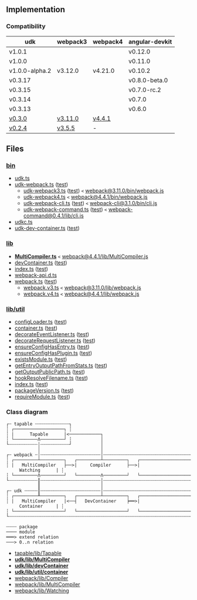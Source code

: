 ## Implementation

### Compatibility

| udk | webpack3 | webpack4 | angular-devkit |
|-----|----------|----------|----------------|
| v1.0.1 |  |  | v0.12.0 |
| v1.0.0 |  |  | v0.11.0 |
| v1.0.0-alpha.2 | v3.12.0 | v4.21.0 | v0.10.2 |
| v0.3.17 |  |  | v0.8.0-beta.0 |
| v0.3.15 |  |  | v0.7.0-rc.2 |
| v0.3.14 |  |  | v0.7.0 |
| v0.3.13 |  |  | v0.6.0 |
| [v0.3.0](https://github.com/enten/udk/tree/v0.3.0) | [v3.11.0](https://github.com/webpack/webpack/tree/v3.11.0) | [v4.4.1](https://github.com/webpack/webpack/tree/v4.4.1) |
| [v0.2.4](https://github.com/enten/udk/tree/v0.2.4) | [v3.5.5](https://github.com/webpack/webpack/tree/v3.5.5) | - |

## Files

### [bin](https://github.com/enten/udk/tree/dev/bin)

* [udk.ts](../bin/udk.ts)
* [udk-webpack.ts](../bin/udk-webpack.ts) ([test](../test/bin/udk-webpack_spec.ts))
    * [udk-webpack3.ts](../bin/udk-webpack3.ts) ([test](../test/bin/udk-webpack3_spec.ts)) `<` [webpack@3.11.0/bin/webpack.js](https://github.com/webpack/webpack/blob/v3.11.0/bin/webpack.js)
    * [udk-webpack4.ts](../bin/udk-webpack4.ts) `<` [webpack@4.4.1/bin/webpack.js](https://github.com/webpack/webpack/blob/v4.4.1/bin/webpack.js)
    * [udk-webpack-cli.ts](../bin/udk-webpack-cli.ts) ([test](../test/bin/udk-webpack-cli_spec.ts)) `<` [webpack-cli@3.1.0/bin/cli.js](https://github.com/webpack/webpack-cli/blob/v.3.1.0/bin/cli.js)
    * [udk-webpack-command.ts](../bin/udk-webpack-command.ts) ([test](../test/bin/udk-webpack-command_spec.ts)) `<` [webpack-command@0.4.1/lib/cli.js](https://github.com/webpack-contrib/webpack-command/blob/v0.4.1/lib/cli.js)
* [udkc.ts](../bin/udkc.ts)
* [udk-dev-container.ts](../bin/udk-dev-container.ts) ([test](../test/bin/udk-dev-container_spec.ts))

### [lib](https://github.com/enten/udk/tree/dev/lib)

* **[MultiCompiler.ts](../lib/MultiCompiler.ts)** `<` [webpack@4.4.1/lib/MultiCompiler.js](https://github.com/webpack/webpack/blob/v4.4.1/lib/MultiCompiler.js)
* [devContainer.ts](../lib/devContainer.ts) ([test](../test/lib/devContainer_spec.ts))
* [index.ts](../lib/index.ts) ([test](../test/lib/index_spec.ts))
* [webpack-api.d.ts](../lib/webpack-api.d.ts)
* [webpack.ts](../lib/webpack.ts) ([test](../test/lib/webpack_spec.ts))
    * [webpack.v3.ts](../lib/webpack.v3.ts) `<` [webpack@3.11.0/lib/webpack.js](https://github.com/webpack/webpack/blob/v3.11.0/lib/webpack.js)
    * [webpack.v4.ts](../lib/webpack.v4.ts) `<` [webpack@4.4.1/lib/webpack.js](https://github.com/webpack/webpack/blob/v4.4.1/lib/webpack.js)

### [lib/util](https://github.com/enten/udk/tree/dev/lib/util)

* [configLoader.ts](../lib/util/configLoader.ts) ([test](../test/lib/util/configLoader_spec.ts))
* [container.ts](../lib/util/container.ts) ([test](../test/lib/util/container_spec.ts))
* [decorateEventListener.ts](../lib/util/decorateEventListener.ts) ([test](../test/lib/util/decorateEventListener_spec.ts))
* [decorateRequestListener.ts](../lib/util/decorateRequestListener.ts) ([test](../test/lib/util/decorateRequestListener_spec.ts))
* [ensureConfigHasEntry.ts](../lib/util/ensureConfigHasEntry.ts) ([test](../test/lib/util/ensureConfigHasEntry_spec.ts))
* [ensureConfigHasPlugin.ts](../lib/util/ensureConfigHasPlugin.ts) ([test](../test/lib/util/ensureConfigHasPlugin_spec.ts))
* [existsModule.ts](../lib/util/existsModule.ts) ([test](../test/lib/util/existsModule_spec.ts))
* [getEntryOutputPathFromStats.ts](../lib/util/getEntryOutputPathFromStats.ts) ([test](../test/lib/util/getEntryOutputPathFromStats_spec.ts))
* [getOutputPublicPath.ts](../lib/util/getOutputPublicPath.ts) ([test](../test/lib/util/getOutputPublicPath_spec.ts))
* [hookResolveFilename.ts](../lib/util/hookResolveFilename.ts) ([test](../test/lib/util/hookResolveFilename_spec.ts))
* [index.ts](../lib/util/index.ts) ([test](../test/lib/util/index_spec.ts))
* [packageVersion.ts](../lib/util/packageVersion.ts) ([test](../test/lib/util/packageVersion_spec.ts))
* [requireModule.ts](../lib/util/requireModule.ts) ([test](../test/lib/util/requireModule_spec.ts))


### Class diagram

```
┌┄ tapable ┄┄┄┄┄┄┄┄┄┄┄┄┄┐
┆ ┌───────────────────┐ ┆
┆ |      Tapable      |<────────────┐
┆ └─────────Λ─────────┘ ┆           │
└┄┄┄┄┄┄┄┄┄┄┄│┄┄┄┄┄┄┄┄┄┄┄┘           │
            │                       │
┌┄ webpack ┄│┄┄┄┄┄┄┄┄┄┄┄┄┄┄┄┄┄┄┄┄┄┄┄│┄┄┄┄┄┄┄┄┄┄┄┄┄┄┄┄┄┄┄┄┄┄┄┄┄┄┄┄┄┄┄┄┄┄┄┐
┆ ┌─────────┴─────────┐   ┌─────────┴─────────┐   ┌───────────────────┐ ┆
┆ |   MultiCompiler   ├──>|     Compiler      ├──>|     Watching      | ┆
┆ └─────────Λ─────────┘   └─────────Λ─────────┘   └───────────────────┘ ┆
└┄┄┄┄┄┄┄┄┄┄┄║┄┄┄┄┄┄┄┄┄┄┄┄┄┄┄┄┄┄┄┄┄┄┄│┄┄┄┄┄┄┄┄┄┄┄┄┄┄┄┄┄┄┄┄┄┄┄┄┄┄┄┄┄┄┄┄┄┄┄┘
            ║                       │
┌┄ udk ┄┄┄┄┄║┄┄┄┄┄┄┄┄┄┄┄┄┄┄┄┄┄┄┄┄┄┄┄│┄┄┄┄┄┄┄┄┄┄┄┄┄┄┄┄┄┄┄┄┄┄┄┄┄┄┄┄┄┄┄┄┄┄┄┐
┆ ┌─────────╨─────────┐   ┌─────────┴─────────┐   ┌───────────────────┐ ┆
┆ |   MultiCompiler   |<──┤   DevContainer    ╞══>|     Container     | ┆
┆ └───────────────────┘   └───────────────────┘   └───────────────────┘ ┆
└┄┄┄┄┄┄┄┄┄┄┄┄┄┄┄┄┄┄┄┄┄┄┄┄┄┄┄┄┄┄┄┄┄┄┄┄┄┄┄┄┄┄┄┄┄┄┄┄┄┄┄┄┄┄┄┄┄┄┄┄┄┄┄┄┄┄┄┄┄┄┄┘

┄┄┄┄ package
──── module
═══> extend relation
───> 0..n relation
```


* [tapable/lib/Tapable](https://github.com/webpack/tapable/blob/v1.0.0/lib/Tapable.js)
* **[udk/lib/MultiCompiler](https://github.com/enten/udk/blob/v0.3.0/lib/MultiCompiler.js)**
* **[udk/lib/devContainer](../lib/devContainer.ts)**
* **[udk/lib/util/container](../lib/util/container.ts)**
* [webpack/lib/Compiler](https://github.com/webpack/webpack/blob/v4.4.1/lib/Compiler.js)
* [webpack/lib/MultiCompiler](https://github.com/webpack/webpack/blob/v4.4.1/lib/MultiCompiler.js)
* [webpack/lib/Watching](https://github.com/webpack/webpack/blob/v4.4.1/lib/Watching.js)
